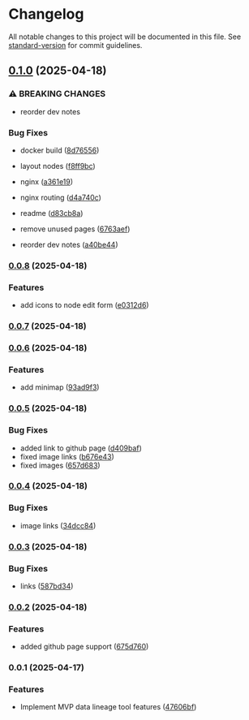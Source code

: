 # Changelog

All notable changes to this project will be documented in this file. See [standard-version](https://github.com/conventional-changelog/standard-version) for commit guidelines.

## [0.1.0](https://github.com/nick-young/data-lineage-ui/compare/v0.0.8...v0.1.0) (2025-04-18)


### ⚠ BREAKING CHANGES

* reorder dev notes

### Bug Fixes

* docker build ([8d76556](https://github.com/nick-young/data-lineage-ui/commit/8d765566c0254a534e683cf469cde8d3f05d01fe))
* layout nodes ([f8ff9bc](https://github.com/nick-young/data-lineage-ui/commit/f8ff9bc4be2b323d250db8d230ec80a575cf9cc8))
* nginx ([a361e19](https://github.com/nick-young/data-lineage-ui/commit/a361e19b49507cb43cf46a180d301ec6eeede4d0))
* nginx routing ([d4a740c](https://github.com/nick-young/data-lineage-ui/commit/d4a740c8ea36dd854cf554f951b7bd73932afa3f))
* readme ([d83cb8a](https://github.com/nick-young/data-lineage-ui/commit/d83cb8a6daac2d5304f793121e116f2649c62d05))
* remove unused pages ([6763aef](https://github.com/nick-young/data-lineage-ui/commit/6763aef74b4e37ce214968ddef2ba77b53e43476))


* reorder dev notes ([a40be44](https://github.com/nick-young/data-lineage-ui/commit/a40be44ded2b50098bd06cf6f51a76e8aa802b6d))

### [0.0.8](https://github.com/nick-young/data-lineage-ui/compare/v0.0.7...v0.0.8) (2025-04-18)


### Features

* add icons to node edit form ([e0312d6](https://github.com/nick-young/data-lineage-ui/commit/e0312d677b0019322de59833590ed7db665a69e9))

### [0.0.7](https://github.com/nick-young/data-lineage-ui/compare/v0.0.6...v0.0.7) (2025-04-18)

### [0.0.6](https://github.com/nick-young/data-lineage-ui/compare/v0.0.5...v0.0.6) (2025-04-18)


### Features

* add minimap ([93ad9f3](https://github.com/nick-young/data-lineage-ui/commit/93ad9f3f88c89e414b816df5fd1357811897082b))

### [0.0.5](https://github.com/nick-young/data-lineage-ui/compare/v0.0.4...v0.0.5) (2025-04-18)


### Bug Fixes

* added link to github page ([d409baf](https://github.com/nick-young/data-lineage-ui/commit/d409baf213e7cd59afafd97ab7695c5271313b30))
* fixed image links ([b676e43](https://github.com/nick-young/data-lineage-ui/commit/b676e43e741b0012178d8281c19c21eb8a637c7b))
* fixed images ([657d683](https://github.com/nick-young/data-lineage-ui/commit/657d68359a5307f7e5981aeb40b9c9c33c0c0e60))

### [0.0.4](https://github.com/nick-young/data-lineage-ui/compare/v0.0.3...v0.0.4) (2025-04-18)


### Bug Fixes

* image links ([34dcc84](https://github.com/nick-young/data-lineage-ui/commit/34dcc84e39a651215d6456ae0ca33cbbfd8c127b))

### [0.0.3](https://github.com/nick-young/data-lineage-ui/compare/v0.0.2...v0.0.3) (2025-04-18)


### Bug Fixes

* links ([587bd34](https://github.com/nick-young/data-lineage-ui/commit/587bd3454c22719535551af95b77bd72c386c302))

### [0.0.2](https://github.com/nick-young/data-lineage-ui/compare/v0.0.1...v0.0.2) (2025-04-18)


### Features

* added github page support ([675d760](https://github.com/nick-young/data-lineage-ui/commit/675d7607419daa84026c2dd0ada3064b8541f6bc))

### 0.0.1 (2025-04-17)


### Features

* Implement MVP data lineage tool features ([47606bf](https://github.com/nick-young/data-lineage-ui/commit/47606bf35e4573842589575058fa6e75b0870d23))
